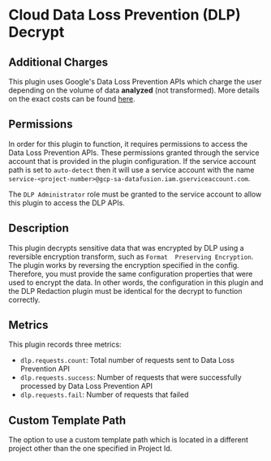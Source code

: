 # Cloud Data Loss Prevention (DLP) Decrypt

Additional Charges
-----------
This plugin uses Google's Data Loss Prevention APIs which charge the user depending 
on the volume of data **analyzed** (not transformed). More details on the exact 
costs can be found [here](https://cloud.google.com/dlp/pricing#content-pricing). 

Permissions
-----------
In order for this plugin to function, it requires permissions to access the Data Loss Prevention APIs. These permissions
granted through the service account that is provided in the plugin configuration. If the service account path is set to 
`auto-detect` then it will use a service account with the name `service-<project-number>@gcp-sa-datafusion.iam.gserviceaccount.com`.

The `DLP Administrator` role must be granted to the service account to allow this plugin to access the DLP APIs.

Description
-----------
This plugin decrypts sensitive data that was encrypted by DLP using a reversible encryption transform, such as `Format 
Preserving Encryption`. The plugin works by reversing the encryption specified in the config. Therefore, you must provide 
the same configuration properties that were used to encrypt the data. In other words, the configuration in this plugin 
and the DLP Redaction plugin must be identical for the decrypt to function correctly.


Metrics
-----------
This plugin records three metrics:
* `dlp.requests.count`: Total number of requests sent to Data Loss Prevention API
* `dlp.requests.success`: Number of requests that were successfully processed by Data Loss Prevention API
* `dlp.requests.fail`: Number of requests that failed

Custom Template Path
-----------
The option to use a custom template path which is located in a different project other than the one specified in Project Id.